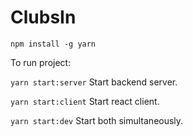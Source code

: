 # ClubsIn

`npm install -g yarn`

To run project:

`yarn start:server` Start backend server.

`yarn start:client` Start react client.

`yarn start:dev` Start both simultaneously.
